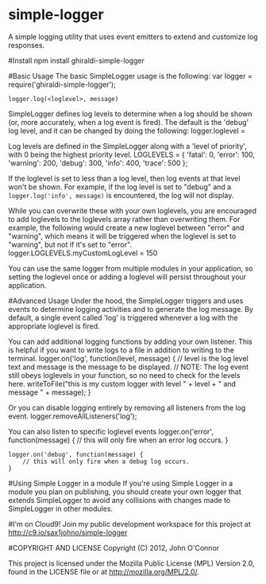 simple-logger
=============

A simple logging utility that uses event emitters to extend and customize log responses.

#Install
    npm install ghiraldi-simple-logger

#Basic Usage
The basic SimpleLogger usage is the following:
    var logger = require('ghiraldi-simple-logger');
    
    logger.log(<loglevel>, message)
    
SimpleLogger defines log levels to determine when a log should be shown (or, more accurately, when a log event is fired).  The default is the 'debug' log level, and it can be changed by doing the following:
    logger.loglevel = <loglevel>

Log levels are defined in the SimpleLogger along with a 'level of priority', with 0 being the highest priority level. 
    LOGLEVELS = {
        'fatal': 0,
        'error': 100,
        'warning': 200,
        'debug': 300,
        'info': 400,
        'trace': 500
    };
 
If the loglevel is set to less than a log level, then log events at that level won't be shown.  For example, if the log level is set to "debug" and a `logger.log('info', message)` is encountered, the log will not display.

While you can overwrite these with your own loglevels, you are encouraged to add loglevels to the loglevels array rather than overwriting them.  For example, the following would create a new loglevel between "error" and "warning", which
means it will be triggered when the loglevel is set to "warning", but not if it's set to "error".
    logger.LOGLEVELS.myCustomLogLevel = 150

You can use the same logger from multiple modules in your application, so setting the loglevel once or adding a loglevel will persist throughout your application.

#Advanced Usage
Under the hood, the SimpleLogger triggers and uses events to determine logging activities and to generate the log message.  By default, a single event called 'log' is triggered whenever a log with the appropriate loglevel is fired.

You can add additional logging functions by adding your own listener.  This is helpful if you want to write logs to a file in addition to writing to the terminal.
    logger.on('log', function(level, message) {
        // level is the log level text and message is the message to be displayed.
        // NOTE: The log event still obeys loglevels in your function, so no need to check for the levels here.
        writeToFile("this is my custom logger with level " + level + " and message " + message);
    }

Or you can disable logging entirely by removing all listeners from the log event.
    logger.removeAllListeners('log');
    
You can also listen to specific loglevel events
    logger.on('error', function(message) {
        // this will only fire when an error log occurs.
    }
    
    logger.on('debug', function(message) {
        // this will only fire when a debug log occurs.
    }

#Using Simple Logger in a module
If you're using Simple Logger in a module you plan on publishing, you should create your own logger that extends SimpleLogger to avoid any collisions with changes made to SimpleLogger in other modules.

#I'm on Cloud9!
Join my public development workspace for this project at http://c9.io/sax1johno/simple-logger

#COPYRIGHT AND LICENSE
Copyright (C) 2012, John O'Connor

This project is licensed under the Mozilla Public License (MPL) Version 2.0, found in the LICENSE file or at http://mozilla.org/MPL/2.0/.
